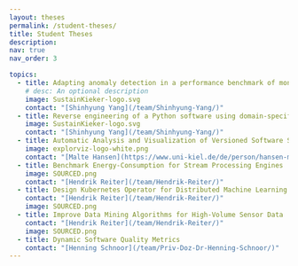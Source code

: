 ```yaml
---
layout: theses
permalink: /student-theses/
title: Student Theses
description:
nav: true
nav_order: 3

topics:
  - title: Adapting anomaly detection in a performance benchmark of monitoring agents
    # desc: An optional description
    image: SustainKieker-logo.svg
    contact: "[Shinhyung Yang](/team/Shinhyung-Yang/)"
  - title: Reverse engineering of a Python software using domain-specific language
    image: SustainKieker-logo.svg
    contact: "[Shinhyung Yang](/team/Shinhyung-Yang/)"
  - title: Automatic Analysis and Visualization of Versioned Software Systems
    image: explorviz-logo-white.png
    contact: "[Malte Hansen](https://www.uni-kiel.de/de/person/hansen-malte-55509)"
  - title: Benchmark Energy-Consumption for Stream Processing Engines
    image: SOURCED.png
    contact: "[Hendrik Reiter](/team/Hendrik-Reiter/)"
  - title: Design Kubernetes Operator for Distributed Machine Learning at the edge
    contact: "[Hendrik Reiter](/team/Hendrik-Reiter/)"
    image: SOURCED.png
  - title: Improve Data Mining Algorithms for High-Volume Sensor Data
    contact: "[Hendrik Reiter](/team/Hendrik-Reiter/)"
    image: SOURCED.png
  - title: Dynamic Software Quality Metrics
    contact: "[Henning Schnoor](/team/Priv-Doz-Dr-Henning-Schnoor/)"
---
```

